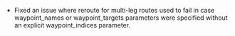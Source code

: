 - Fixed an issue where reroute for multi-leg routes used to fail in case waypoint_names or waypoint_targets parameters were specified without an explicit waypoint_indices parameter.